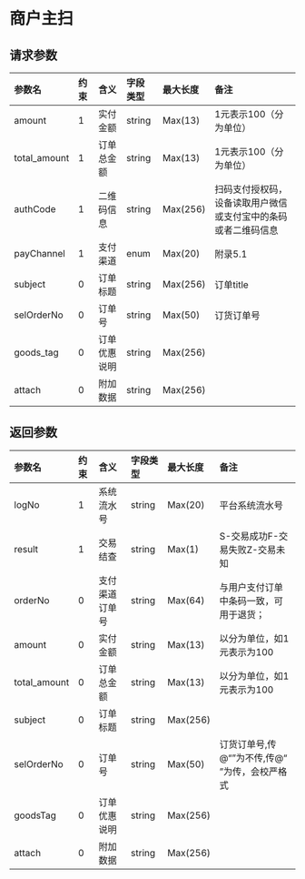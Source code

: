 # 商户主扫

## 请求参数

| 参数名 | 约束 | 含义 | 字段类型 | 最大长度 | 备注 |
| :--- | :--- | :--- | :--- | :--- | :--- |
| amount | 1 | 实付金额 | string | Max\(13\) | 1元表示100（分为单位） |
| total\_amount | 1 | 订单总金额 | string | Max\(13\) | 1元表示100（分为单位） |
| authCode | 1 | 二维码信息 | string | Max\(256\) | 扫码支付授权码，设备读取用户微信或支付宝中的条码或者二维码信息 |
| payChannel | 1 | 支付渠道 | enum | Max\(20\) | 附录5.1 |
| subject | 0 | 订单标题 | string | Max\(256\) | 订单title |
| selOrderNo | 0 | 订单号 | string | Max\(50\) | 订货订单号 |
| goods\_tag | 0 | 订单优惠说明 | string | Max\(256\) |  |
| attach | 0 | 附加数据 | string | Max\(256\) |  |

## 返回参数

| 参数名 | 约束 | 含义 | 字段类型 | 最大长度 | 备注 |
| :--- | :--- | :--- | :--- | :--- | :--- |
| logNo | 1 | 系统流水号 | string | Max\(20\) | 平台系统流水号 |
| result | 1 | 交易结查 | string | Max\(1\) | S-交易成功F-交易失败Z-交易未知 |
| orderNo | 0 | 支付渠道订单号 | string | Max\(64\) | 与用户支付订单中条码一致，可用于退货； |
| amount | 0 | 实付金额 | string | Max\(13\) | 以分为单位，如1元表示为100 |
| total\_amount | 0 | 订单总金额 | string | Max\(13\) | 以分为单位，如1元表示为100 |
| subject | 0 | 订单标题 | string | Max\(256\) |  |
| selOrderNo | 0 | 订单号 | string | Max\(50\) | 订货订单号,传@“”为不传,传@“ ”为传，会校严格式 |
| goodsTag | 0 | 订单优惠说明 | string | Max\(256\) |  |
| attach | 0 | 附加数据 | string | Max\(256\) |  |



